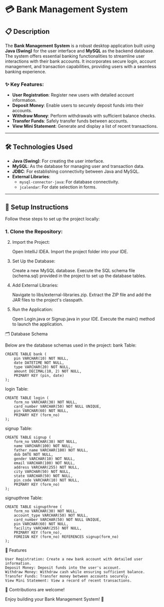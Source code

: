 # 💳 Bank Management System

## 📋 Description

The **Bank Management System** is a robust desktop application built using **Java (Swing)** for the user interface and **MySQL** as the backend database. The system offers essential banking functionalities to streamline user interactions with their bank accounts. It incorporates secure login, account management, and transaction capabilities, providing users with a seamless banking experience.

### ✨ Key Features:
- **User Registration**: Register new users with detailed account information.
- **Deposit Money**: Enable users to securely deposit funds into their accounts.
- **Withdraw Money**: Perform withdrawals with sufficient balance checks.
- **Transfer Funds**: Safely transfer funds between accounts.
- **View Mini Statement**: Generate and display a list of recent transactions.

---

## 🛠️ Technologies Used

- **Java (Swing)**: For creating the user interface.
- **MySQL**: As the database for managing user and transaction data.
- **JDBC**: For establishing connectivity between Java and MySQL.
- **External Libraries**:
  - `mysql-connector-java`: For database connectivity.
  - `jcalendar`: For date selection in forms.

---

## 🚀 Setup Instructions

Follow these steps to set up the project locally:

### 1. Clone the Repository:
2. Import the Project:

    Open IntelliJ IDEA.
    Import the project folder into your IDE.

3. Set Up the Database:

    Create a new MySQL database.
    Execute the SQL schema file (schema.sql) provided in the project to set up the database tables.

4. Add External Libraries:

    Navigate to libs/external-libraries.zip.
    Extract the ZIP file and add the JAR files to the project's classpath.

5. Run the Application:

    Open Login.java or Signup.java in your IDE.
    Execute the main() method to launch the application.

🗂️ Database Schema

Below are the database schemas used in the project:
bank Table:
```
CREATE TABLE bank (
    pin VARCHAR(10) NOT NULL,
    date DATETIME NOT NULL,
    type VARCHAR(20) NOT NULL,
    amount DECIMAL(10, 2) NOT NULL,
    PRIMARY KEY (pin, date)
);
```
login Table:
```
CREATE TABLE login (
    form_no VARCHAR(30) NOT NULL,
    card_number VARCHAR(50) NOT NULL UNIQUE,
    pin VARCHAR(60) NOT NULL,
    PRIMARY KEY (form_no)
);
```
signup Table:
```
CREATE TABLE signup (
    form_no VARCHAR(30) NOT NULL,
    name VARCHAR(100) NOT NULL,
    father_name VARCHAR(100) NOT NULL,
    dob DATE NOT NULL,
    gender VARCHAR(10) NOT NULL,
    email VARCHAR(100) NOT NULL,
    address VARCHAR(255) NOT NULL,
    city VARCHAR(50) NOT NULL,
    state VARCHAR(50) NOT NULL,
    pin_code VARCHAR(10) NOT NULL,
    PRIMARY KEY (form_no)
);
```
signupthree Table:
```
CREATE TABLE signupthree (
    form_no VARCHAR(30) NOT NULL,
    account_type VARCHAR(50) NOT NULL,
    card_number VARCHAR(50) NOT NULL UNIQUE,
    pin VARCHAR(60) NOT NULL,
    facility VARCHAR(255) NOT NULL,
    PRIMARY KEY (form_no),
    FOREIGN KEY (form_no) REFERENCES signup(form_no)
);
```
📑 Features

    User Registration: Create a new bank account with detailed user information.
    Deposit Money: Deposit funds into the user's account.
    Withdraw Money: Withdraw cash while ensuring sufficient balance.
    Transfer Funds: Transfer money between accounts securely.
    View Mini Statement: View a record of recent transactions.

🤝 Contributions are welcome! 

Enjoy building your Bank Management System! 🚀
